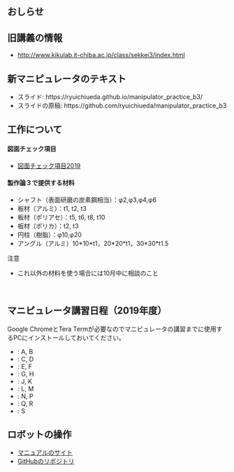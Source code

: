 <h2>おしらせ</h2>
<h2>旧講義の情報</h2>
<ul>
 	<li><a href="http://www.kikulab.it-chiba.ac.jp/class/sekkei3/index.html">http://www.kikulab.it-chiba.ac.jp/class/sekkei3/index.html</a></li>
</ul>
<h2>新マニピュレータのテキスト</h2>
<ul>
 	<li>スライド: https://ryuichiueda.github.io/manipulator_practice_b3/</li>
 	<li>スライドの原稿: https://github.com/ryuichiueda/manipulator_practice_b3</li>
</ul>
<h2>工作について</h2>
<h4>図面チェック項目</h4>
<ul>
 	<li><a href="https://lab.ueda.tech/wp-content/uploads/2019/09/図面チェック項目2019.pdf">図面チェック項目2019</a></li>
</ul>
<h4>製作論３で提供する材料</h4>
<ul>
 	<li>シャフト（表面研磨の炭素鋼相当）：φ2,φ3,φ4,φ6</li>
 	<li>板材（アルミ）：t1, t2, t3</li>
 	<li>板材（ポリアセ）：t5, t6, t8, t10</li>
 	<li>板材（ポリカ）：t2, t3</li>
 	<li>円柱（樹脂）：φ10,φ20</li>
 	<li>アングル（アルミ）10*10*t1，20*20*t1，30<wbr />*30*t1.5</li>
</ul>
注意
<ul>
 	<li>これ以外の材料を使う場合には10月中に相談のこと</li>
</ul>
&nbsp;
<h2>マニピュレータ講習日程（2019年度）</h2>
Google ChromeとTera Termが必要なのでマニピュレータの講習までに使用するPCにインストールしておいてください。
<ul>
 	<li>: A, B</li>
 	<li>: C, D</li>
 	<li>: E, F</li>
 	<li>: G, H</li>
 	<li>: J, K</li>
 	<li>: L, M</li>
 	<li>: N, P</li>
 	<li>: Q, R</li>
 	<li>: S</li>
</ul>
<h2>ロボットの操作</h2>
<ul>
 	<li><a href="https://ryuichiueda.github.io/RobotDesign3/index.html">マニュアルのサイト</a></li>
 	<li><a href="https://github.com/ryuichiueda/RobotDesign3">GitHubのリポジトリ</a></li>
</ul>
